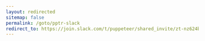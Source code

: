 ```yaml
---
layout: redirected
sitemap: false
permalink: /goto/pptr-slack
redirect_to: https://join.slack.com/t/puppeteer/shared_invite/zt-nz624bdh-YxCeHTDmfi1G4~e2eaPSGg
---
```


